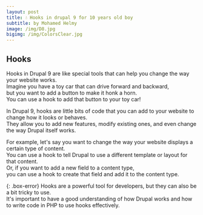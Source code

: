 ```yaml
---
layout: post
title: 💧 Hooks in drupal 9 for 10 years old boy
subtitle: by Mohamed Helmy
image: /img/D8.jpg
bigimg: /img/ColorsClear.jpg
---
```


## Hooks <br/>

Hooks in Drupal 9 are like special tools that can help you change the way your website works.<br/> 
Imagine you have a toy car that can drive forward and backward,<br/> 
but you want to add a button to make it honk a horn.<br/> 
You can use a hook to add that button to your toy car!<br/>

In Drupal 9, hooks are little bits of code that you can add to your website to change how it looks or behaves.<br/>
They allow you to add new features, modify existing ones, and even change the way Drupal itself works.<br/>

For example, let's say you want to change the way your website displays a certain type of content.<br/> 
You can use a hook to tell Drupal to use a different template or layout for that content.<br/>
Or, if you want to add a new field to a content type,<br/>
you can use a hook to create that field and add it to the content type.<br/>

{: .box-error}
Hooks are a powerful tool for developers, but they can also be a bit tricky to use.<br/> 
It's important to have a good understanding of how Drupal works and how to write code in PHP to use hooks effectively.<br/>